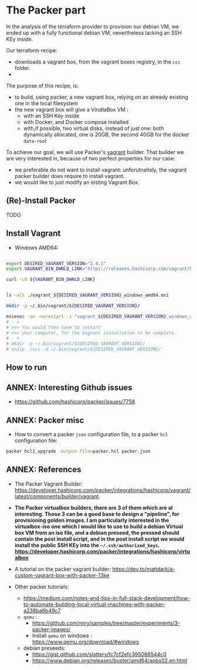 # The Packer part

In the analysis of the terraform provider to provision our debian VM, we ended up with a fully functional debian VM, nevertheless lacking an SSH KEy inside.

Our terraform recipe:
* downloads a vagrant box, from the vagrant boxes registry, in the `ccc` folder.
* 

The purpose of this recipe, is:
* to build, using packer, a new vagrant box, relying on an already existing one in the local filesystem
* the new vagrant box will give a VirutlaBox VM : 
  * with an SSH Key inside
  * with Docker, and Docker compose installed
  * with,if possible, two virtual disks, instead of just one: both dynamically allocated, one is 20GB, the second 40GB for the docker `data-root`

To achieve our goal, we will use Packer's [vagrant](https://developer.hashicorp.com/packer/integrations/hashicorp/vagrant/latest/components/builder/vagrant) builder. That builder we are very interested in, because of two perfect properties for our case:

* we preferable do not want to install vagrant: unforutnaltely, the vagrant packer builder does require to install vagrant.
* we would like to just modify an eisting Vagrant Box.

## (Re)-Install Packer

TODO

## Install Vagrant


* Windows AMD64:

```bash

export DESIRED_VAGRANT_VERSION="2.4.1"
export VAGRANT_BIN_DWNLD_LINK="https://releases.hashicorp.com/vagrant/${DESIRED_VAGRANT_VERSION}/vagrant_${DESIRED_VAGRANT_VERSION}_windows_amd64.msi"

curl -LO ${VAGRANT_BIN_DWNLD_LINK}


ls -alh ./vagrant_${DESIRED_VAGRANT_VERSION}_windows_amd64.msi

mkdir -p ~/.bin/vagrant/${DESIRED_VAGRANT_VERSION}/

msiexec -qn -norestart -i "vagrant_${DESIRED_VAGRANT_VERSION}_windows_amd64.msi" VAGRANTAPPDIR="${HOME}/.bin/vagrant/${DESIRED_VAGRANT_VERSION}/"
# - >
# >>> You would then have to restart
# >>> your computer, for the vagrant installation to be complete.
# - >
# mkdir -p ~/.bin/vagrant/${DESIRED_VAGRANT_VERSION}/
# unzip ./ccc -d ~/.bin/vagrant/${DESIRED_VAGRANT_VERSION}/

```

## How to run


## ANNEX: Interesting Github issues

* https://github.com/hashicorp/packer/issues/7758

## ANNEX: Packer misc

* How to convert a packer `json` configuration file, to a packer `hcl` configuration file:

```bash
packer hcl2_upgrade -output-file=packer.hcl packer.json
```

## ANNEX: References

* The Packer Vagrant Builder: <https://developer.hashicorp.com/packer/integrations/hashicorp/vagrant/latest/components/builder/vagrant>.
* **The Packer virtualbox builders, there are 3 of them which are al interesting. Those 3 can be a good base to design a "pipeline", for provisioning golden images. I am particularly interested in the virtualbox-iso one which I would like to use to build a debian Virtual box VM from an iso file, and a debian preseed, the pressed should contain the post install script, and in the post install script we would install the public SSH KEy into the `~/.ssh/authorized_keys`. <https://developer.hashicorp.com/packer/integrations/hashicorp/virtualbox>**
* A tutorial on the packer vagrant builder: <https://dev.to/mattdark/a-custom-vagrant-box-with-packer-13ke>
* Other packer tutorials:

  * <https://medium.com/notes-and-tips-in-full-stack-development/how-to-automate-building-local-virtual-machines-with-packer-a238ba6b49c7>
  * `qemu` : 
    * https://github.com/miry/samples/tree/master/experiments/3-packer-images/
    * Install `qemu` on windows : https://www.qemu.org/download/#windows
  * debian preseeds:
    * https://gist.github.com/slattery/fc7cf2efc395086544c0
    * https://www.debian.org/releases/buster/amd64/apbs02.en.html
